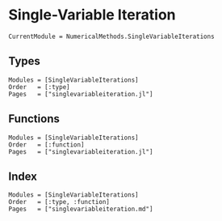 # Single-Variable Iteration

```@meta
CurrentModule = NumericalMethods.SingleVariableIterations
```

## Types
```@autodocs
Modules = [SingleVariableIterations]
Order   = [:type]
Pages   = ["singlevariableiteration.jl"]
```

## Functions
```@autodocs
Modules = [SingleVariableIterations]
Order   = [:function]
Pages   = ["singlevariableiteration.jl"]
```

## Index
```@index
Modules = [SingleVariableIterations]
Order   = [:type, :function]
Pages   = ["singlevariableiteration.md"]
```
